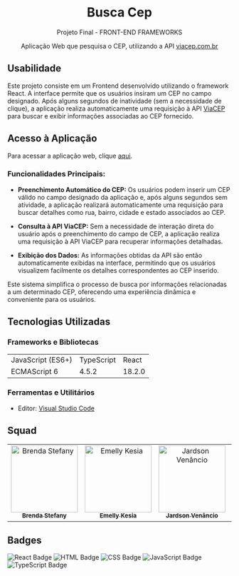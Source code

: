 <h1 align="center">Busca Cep</h1>

<p align="center">Projeto Final - FRONT-END FRAMEWORKS</p>

<p align="center">Aplicação Web que pesquisa o CEP, utilizando a API <a href="https://viacep.com.br">viacep.com.br</a></p>

## Usabilidade

Este projeto consiste em um Frontend desenvolvido utilizando o framework React. A interface permite que os usuários insiram um CEP no campo designado. Após alguns segundos de inatividade (sem a necessidade de clique), a aplicação realiza automaticamente uma requisição à API [ViaCEP](https://viacep.com.br/) para buscar e exibir informações associadas ao CEP fornecido.

## Acesso à Aplicação

Para acessar a aplicação web, clique [aqui](https://buscacepuninassau.netlify.app/).


### Funcionalidades Principais:

- **Preenchimento Automático do CEP:** Os usuários podem inserir um CEP válido no campo designado da aplicação e, após alguns segundos sem atividade, a aplicação realizará automaticamente uma requisição para buscar detalhes como rua, bairro, cidade e estado associados ao CEP.

- **Consulta à API ViaCEP:** Sem a necessidade de interação direta do usuário após o preenchimento do campo de CEP, a aplicação realiza uma requisição à API ViaCEP para recuperar informações detalhadas.

- **Exibição dos Dados:** As informações obtidas da API são então automaticamente exibidas na interface, permitindo que os usuários visualizem facilmente os detalhes correspondentes ao CEP inserido.

Este sistema simplifica o processo de busca por informações relacionadas a um determinado CEP, oferecendo uma experiência dinâmica e conveniente para os usuários.


## Tecnologias Utilizadas

### Frameworks e Bibliotecas

<table>
  <tr>
    <td>JavaScript (ES6+)</td>
    <td>TypeScript</td>
    <td>React</td>
  </tr>
  <tr>
    <td>ECMAScript 6</td>
    <td>4.5.2</td>
    <td>18.2.0</td>
  </tr>
</table>

### Ferramentas e Utilitários

- Editor: [Visual Studio Code](https://code.visualstudio.com)

## Squad

<table align="center">
  <tr>
    <td align="center"><a href="https://github.com/BrendaStefany"><img src="https://avatars.githubusercontent.com/u/85852834?v=4" width="150px" alt="Brenda Stefany"/><br /><sub><b>Brenda Stefany</b></sub></a</td>
    <td align="center"><a href="https://github.com/EmellyKesia"><img src="https://avatars.githubusercontent.com/u/143356737?v=4" width="150px" alt="Emelly Kesia"/><br /><sub><b>Emelly Kesia</b></sub></a></td>
    <td align="center"><a href="https://github.com/jardson123442"><img src="https://avatars.githubusercontent.com/u/126803792?v=4" width="150px" alt="Jardson Venâncio"/><br /><sub><b>Jardson Venâncio</b></sub></a></td>
    <td align="center"><a href="https://github.com/nuttiju"><img src="https://avatars.githubusercontent.com/u/82540936?v=4" width="150px" alt="Júlia Nutti"/><br /><sub><b>Júlia Nutti</b></sub></a></td>
    </sub></a></td>
  </tr>
</table>

## Badges
![React Badge](https://img.shields.io/badge/React-%2320232a.svg?&style=plastic&logo=react&logoColor=61DAFB)
![HTML Badge](https://img.shields.io/badge/HTML5%20-%23E34F26.svg?&style=plastic&logo=html5&logoColor=white) 
![CSS Badge](https://img.shields.io/badge/CSS3%20-%231572B6.svg?&style=plastic&logo=css3&logoColor=white)
![JavaScript Badge](https://img.shields.io/badge/JavaScript-yellow.svg?&style=plastic&logo=javascript&logoColor=white)
![TypeScript Badge](https://img.shields.io/badge/TypeScript%20-%23007ACC.svg?&style=plastic&logo=typescript&logoColor=white)

